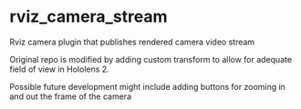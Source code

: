 # rviz_camera_stream

Rviz camera plugin that publishes rendered camera video stream

Original repo is modified by adding custom transform to allow for adequate field of view in Hololens 2.

Possible future development might include adding buttons for zooming in and out the frame of the camera
